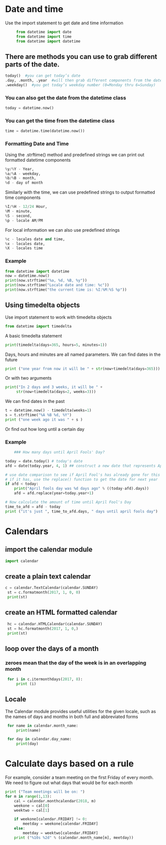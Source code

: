 # Date and time
 Use the import statement to get date and time information
  ```python
       from datetime import date
       from datetime import time
       from datetime import datetime
   ```

## There are methods you can use to grab different parts of the date. 
```python
today()  #you can get today’s date
.day, .month, .year  #will then grab different components from the date
.weekday()  #you get today’s weekday number (0=Monday thru 6=Sunday)
``` 
### You can also get the date from the datetime class
```python 
today = datetime.now() 
```
### You can get the time from the datetime class
```python 
time = datetime.time(datetime.now())
```

### Formatting Date and Time
Using the .strftime() method and predefined strings we can print out formatted datetime components
```python	
%y/%Y - Year, 
%a/%A - weekday, 
%b/%B - month, 
%d - day of month 
```
Similarly with the time, we can use predefined strings to output formatted time components
```python
%I/%H - 12/24 Hour, 
%M - minute, 
%S - second, 
%p - locale AM/PM
```
For local information we can also use predefined strings
```python 
%c - locales date and time, 
%x - locales date, 
%X - locales time
```

### Example 
```python
from datetime import datetime
now = datetime.now()
print(now.strftime("%a, %d, %B, %y"))
print(now.strftime("Locale date and time: %c"))
print(now.strftime("the current time is: %I:%M:%S %p"))
```

## Using timedelta objects
Use import statement to work with timedelta objects
```python
from datetime import timedelta
```
A basic timedelta statement
```python
print(timedelta(days=365, hours=5, minutes=1))
```
Days, hours and minutes are all named parameters. 
   We can find dates in the future 
```python
print ("one year from now it will be " + str(now+timedelta(days=365)))
```
Or with two arguments
```python
print("In 2 days and 3 weeks, it will be " +
     str(now+timedelta(days=2, weeks=3)))
```
We can find dates in the past 
```python
t = datetime.now() - timedelta(weeks=1)
s = t.strftime("%A %B %d, %Y")
print ("one week ago it was " + s )
```

Or find out how long until a certain day 
### Example 
```python
	### How many days until April Fools' Day?

today = date.today() # today's date
afd = date(today.year, 4, 1) ## construct a new date that represents April fools day

# use date comparison to see if April Fool's has already gone for this year
# if it has, use the replace() function to get the date for next year
if afd < today:
    print("April fools day was %d days ago" % ((today-afd).days))
    afd = afd.replace(year=today.year+1)

# Now calculate the amount of time until April Fool's Day 
time_to_afd = afd - today
print ("it's just ", time_to_afd.days, " days until april fools day")
```

# Calendars

## import the calendar module
```python
import calendar
```

## create a plain text calendar
```python
c = calendar.TextCalendar(calendar.SUNDAY)
 st = c.formatmonth(2017, 1, 0, 0)
 print(st)
```
## create an HTML formatted calendar
```python
 hc = calendar.HTMLCalendar(calendar.SUNDAY)
 st = hc.formatmonth(2017, 1, 0,)
 print(st)
``` 

## loop over the days of a month
### zeroes mean that the day of the week is in an overlapping month
```python 
 for i in c.itermonthdays(2017, 8):
     print (i)
```

  
## Locale
 The Calendar module provides useful utilities for the given locale,
such as the names of days and months in both full and abbreviated forms
```python
 for name in calendar.month_name:
     print(name)

 for day in calendar.day_name:
     print(day)
```

# Calculate days based on a rule 
For example, consider a team meeting on the first Friday of every month.
We need to figure out what days that would be for each month
```python 
print ("Team meetings will be on: ")
for m in range(1,13):
    cal = calendar.monthcalendar(2018, m)
    weekone = cal[0]
    weektwo = cal[1]

    if weekone[calendar.FRIDAY] != 0:
        meetday = weekone[calendar.FRIDAY]
    else:
        meetday = weektwo[calendar.FRIDAY]
    print ("%10s %2d" % (calendar.month_name[m], meetday))
```